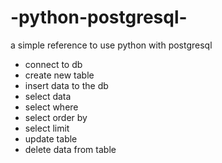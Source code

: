 # -python-postgresql-
a simple reference to use python with postgresql 
- connect to db
- create new table
- insert data to the db
- select data
- select where 
- select order by 
- select limit
- update table
- delete data from table
